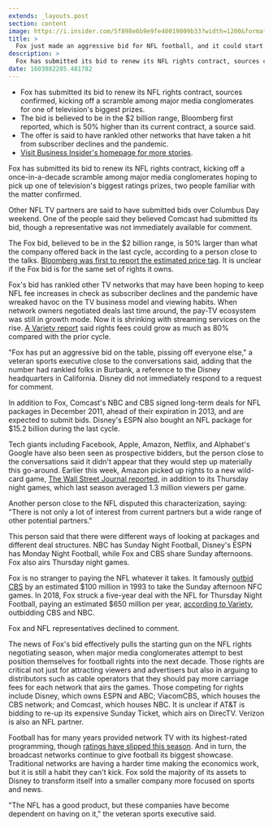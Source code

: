 ```yaml
--- 
extends: _layouts.post 
section: content 
image: https://i.insider.com/5f898e6b9e9fe40019009b33?width=1200&format=jpeg 
title: > 
  Fox just made an aggressive bid for NFL football, and it could start a bidding war for one of TV's biggest prizes 
description: > 
  Fox has submitted its bid to renew its NFL rights contract, sources confirmed, kicking off a scramble among major media conglomerates for one of television's biggest prizes.Other NFL TV partners are said to have submitted bids over Columbus Day weekend.It is unclear if the Fox bid is for the same set of rights it owns.NBC has Sunday Night Football, Disney's ESPN has Monday Night Football, while Fox and CBS share Sunday afternoons.The news of Fox's bid effectively pulls the starting gun on the NFL rights negotiating season, when major media conglomerates attempt to best position themselves for football rights into the next decade. 
date: 1603082285.481782 
--- 
```

<div><ul class="summary-list">
<li>Fox has submitted its bid to renew its NFL rights contract, sources confirmed, kicking off a scramble among major media conglomerates for one of television's biggest prizes.</li>
<li>The bid is believed to be in the $2 billion range, Bloomberg first reported, which is 50% higher than its current contract, a source said.</li>
<li>The offer is said to have rankled other networks that have taken a hit from subscriber declines and the pandemic.</li>
<li><a href="https://www.businessinsider.com/?hprecirc-bullet">Visit Business Insider's homepage for more stories</a>.</li>
</ul>
<p id="gpt-post-advertising-mobile_in_post_ad-fluid-1" class="ad ad-wrapper fluid in-post only-mobile"></p>

<p id="gpt-post-advertising-desktop_in_post_ad-fluid-1" class="ad ad-wrapper fluid in-post only-desktop"></p>
<p>Fox has submitted its bid to renew its NFL rights contract, kicking off a once-in-a-decade scramble among major media conglomerates hoping to pick up one of television's biggest ratings prizes, two people familiar with the matter confirmed.</p><p>Other NFL TV partners are said to have submitted bids over Columbus Day weekend. One of the people said they believed Comcast had submitted its bid, though a representative was not immediately available for comment.&#160;</p><p>The Fox bid, believed to be in the $2 billion range, is 50% larger than what the company offered back in the last cycle, according to a person close to the talks. <a href="https://www.bloomberg.com/news/articles/2020-09-21/fox-is-poised-to-spend-up-to-2-billion-to-keep-sunday-football">Bloomberg was first to report the estimated price tag</a>. It is unclear if the Fox bid is for the same set of rights it owns.</p><p>Fox's bid has rankled other TV networks that may have been hoping to keep NFL fee increases in check as subscriber declines and the pandemic have wreaked havoc on the TV business model and viewing habits. When network owners negotiated deals last time around, the pay-TV ecosystem was still in growth mode. Now it is shrinking with streaming services on the rise. <a href="https://variety.com/2020/tv/news/thursday-night-football-monday-night-football-tv-networks-nfl-rights-1234763560/">A Variety report</a> said rights fees could grow as much as 80% compared with the prior cycle.</p><p>"Fox has put an aggressive bid on the table, pissing off everyone else," a veteran sports executive close to the conversations said, adding that the number had rankled folks in Burbank, a reference to the Disney headquarters in California. Disney did not immediately respond to a request for comment.</p><p>In addition to Fox, Comcast's NBC and CBS signed long-term deals for NFL packages in December 2011, ahead of their expiration in 2013, and are expected to submit bids. Disney's ESPN also bought an NFL package for $15.2 billion during the last cycle.&#160;&#160;</p><p>Tech giants including Facebook, Apple, Amazon, Netflix, and Alphabet's Google have also been seen as prospective bidders, but the person close to the conversations said it didn't appear that they would step up materially this go-around. Earlier this week, Amazon picked up rights to a new wild-card game, <a href="https://www.wsj.com/articles/amazon-expands-nfl-coverage-with-playoff-game-11602702168?mod=searchresults&amp;page=1&amp;pos=5">The Wall Street Journal reported</a>, in addition to its Thursday night games, which last season averaged 1.3 million viewers per game.&#160;</p><p>Another person close to the NFL disputed this characterization, saying: "There is not only a lot of interest from current partners but a wide range of other potential partners."</p>
<p id="gpt-post-advertising-mobile_in_post_ad-fluid-2" class="ad ad-wrapper fluid in-post only-mobile"></p>

<p id="gpt-post-advertising-desktop_in_post_ad-fluid-2" class="ad ad-wrapper fluid in-post only-desktop"></p>
<p>This person said that there were different ways of looking at packages and different deal structures. NBC has Sunday Night Football, Disney's ESPN has Monday Night Football, while Fox and CBS share Sunday afternoons. Fox also airs Thursday night games.</p><p>Fox is no stranger to paying the NFL whatever it takes. It famously <a href="https://www.nytimes.com/1993/12/18/us/fox-network-outbids-cbs-for-rights-to-pro-football.html">outbid CBS</a> by an estimated $100 million in 1993 to take the Sunday afternoon NFC games. In 2018, Fox struck a five-year deal with the NFL for Thursday Night Football, paying an estimated $650 million per year, <a href="https://variety.com/2018/tv/news/fox-thursday-night-football-nfl-rights-1202682687/">according to Variety</a>, outbidding CBS and NBC.&#160;</p><p>Fox and NFL representatives declined to comment.</p><p>The news of Fox's bid effectively pulls the starting gun on the NFL rights negotiating season, when major media conglomerates attempt to best position themselves for football rights into the next decade. Those rights are critical not just for attracting viewers and advertisers but also in arguing to distributors such as cable operators that they should pay more carriage fees for each network that airs the games. Those competing for rights include Disney, which owns ESPN and ABC; ViacomCBS, which houses the CBS network; and Comcast, which houses NBC. It is unclear if AT&amp;T is bidding to re-up its expensive Sunday Ticket, which airs on DirecTV. Verizon is also an NFL partner.&#160;&#160;</p><p>Football has for many years provided network TV with its highest-rated programming, though <a href="https://www.sportsbusinessdaily.com/Journal/Issues/2020/10/12/Media/NFL-ratings.aspx">ratings have slipped this season</a>. And in turn, the broadcast networks continue to give football its biggest showcase. Traditional networks are having a harder time making the economics work, but it is still a habit they can't kick. Fox sold the majority of its assets to Disney to transform itself into a smaller company more focused on sports and news.&#160;&#160;&#160;</p><p>"The NFL has a good product, but these companies have become dependent on having on it," the veteran sports executive said.&#160;</p>
                  </div>